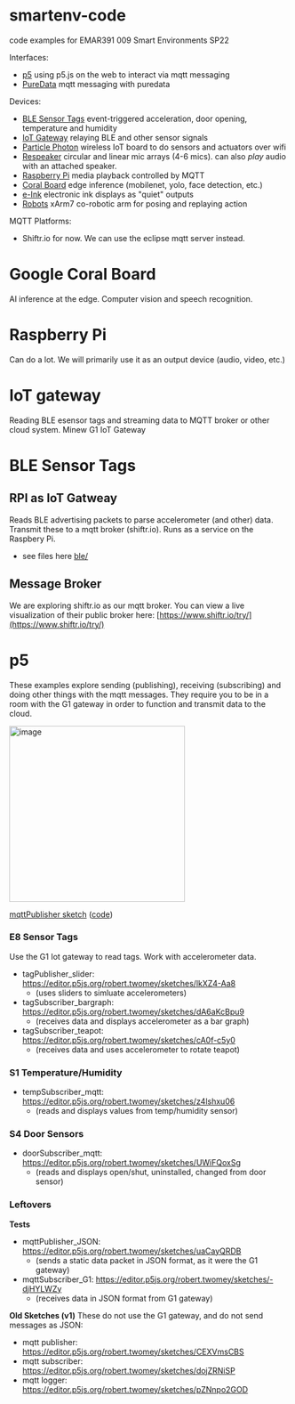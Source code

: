 # smartenv-code
code examples for EMAR391 009 Smart Environments SP22

Interfaces:
- [p5](#p5) using p5.js on the web to interact via mqtt messaging
- [PureData](/puredata) mqtt messaging with puredata

Devices: 
- [BLE Sensor Tags](#ble-sensor-tags) event-triggered acceleration, door opening, temperature and humidity
- [IoT Gateway](#iot-gateway) relaying BLE and other sensor signals
- [Particle Photon](/particle) wireless IoT board to do sensors and actuators over wifi
- [Respeaker](/respeaker) circular and linear mic arrays (4-6 mics). can also *play* audio with an attached speaker.
- [Raspberry Pi](#raspberry-pi) media playback controlled by MQTT
- [Coral Board](#google-coral-board) edge inference (mobilenet, yolo, face detection, etc.)
- [e-Ink](/eink) electronic ink displays as "quiet" outputs
- [Robots](/xarm) xArm7 co-robotic arm for posing and replaying action

MQTT Platforms:
- Shiftr.io for now. We can use the eclipse mqtt server instead.

# Google Coral Board
AI inference at the edge. Computer vision and speech recognition. 

# Raspberry Pi
Can do a lot. We will primarily use it as an output device (audio, video, etc.) 

# IoT gateway
Reading BLE esensor tags and streaming data to MQTT broker or other cloud system. Minew G1 IoT Gateway

# BLE Sensor Tags

## RPI as IoT Gatweay
Reads BLE advertising packets to parse accelerometer (and other) data. Transmit these to a mqtt broker (shiftr.io). Runs as a service on the Raspbery Pi.
- see files here [ble/](ble)

## Message Broker
We are exploring shiftr.io as our mqtt broker. You can view a live visualization of their public broker here: [https://www.shiftr.io/try/](https://www.shiftr.io/try/)

# p5

These examples explore sending (publishing), receiving (subscribing) and doing other things with the mqtt messages. They require you to be in a room with the G1 gateway in order to function and transmit data to the cloud.

<img width="316" alt="image" src="https://user-images.githubusercontent.com/1598545/156566127-62dd7a3d-a08a-4563-b14e-dc63cf242711.png">

[mqttPublisher sketch](https://editor.p5js.org/robert.twomey/full/CEXVmsCBS) ([code](https://editor.p5js.org/robert.twomey/sketches/CEXVmsCBS))

### E8 Sensor Tags
Use the G1 Iot gateway to read tags. Work with accelerometer data.
- tagPublisher_slider: https://editor.p5js.org/robert.twomey/sketches/lkXZ4-Aa8
  - (uses sliders to simluate accelerometers)
- tagSubscriber_bargraph: https://editor.p5js.org/robert.twomey/sketches/dA6aKcBpu9 
  - (receives data and displays accelerometer as a bar graph)
- tagSubscriber_teapot: https://editor.p5js.org/robert.twomey/sketches/cA0f-c5y0
  - (receives data and uses accelerometer to rotate teapot)

### S1 Temperature/Humidity
- tempSubscriber_mqtt: https://editor.p5js.org/robert.twomey/sketches/z4lshxu06
  - (reads and displays values from temp/humidity sensor)

### S4 Door Sensors
- doorSubscriber_mqtt: https://editor.p5js.org/robert.twomey/sketches/UWiFQoxSg
  - (reads and displays open/shut, uninstalled, changed from door sensor)

### Leftovers
__Tests__
- mqttPublisher_JSON: https://editor.p5js.org/robert.twomey/sketches/uaCayQRDB
  - (sends a static data packet in JSON format, as it were the G1 gateway)
- mqttSubscriber_G1: https://editor.p5js.org/robert.twomey/sketches/-djHYLWZy
  - (receives data in JSON format from G1 gateway)

__Old Sketches (v1)__
These do not use the G1 gateway, and do not send messages as JSON:

- mqtt publisher:  https://editor.p5js.org/robert.twomey/sketches/CEXVmsCBS
- mqtt subscriber: https://editor.p5js.org/robert.twomey/sketches/dojZRNiSP
- mqtt logger: https://editor.p5js.org/robert.twomey/sketches/pZNnpo2GOD
